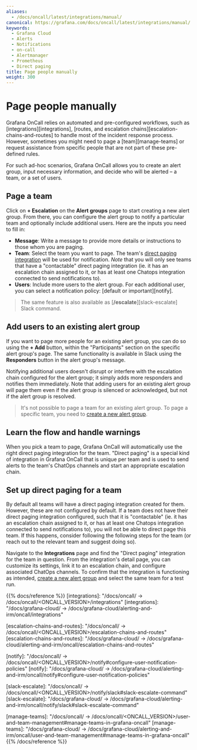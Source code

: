 ```yaml
---
aliases:
  - /docs/oncall/latest/integrations/manual/
canonical: https://grafana.com/docs/oncall/latest/integrations/manual/
keywords:
  - Grafana Cloud
  - Alerts
  - Notifications
  - on-call
  - Alertmanager
  - Prometheus
  - Direct paging
title: Page people manually
weight: 300
---
```


# Page people manually

Grafana OnCall relies on automated and pre-configured workflows, such as [integrations][integrations],
[routes, and escalation chains][escalation-chains-and-routes] to handle most of the incident response process.
However, sometimes you might need to page a [team][manage-teams] or request assistance from specific people that
are not part of these pre-defined rules.

For such ad-hoc scenarios, Grafana OnCall allows you to create an alert group, input necessary information, and decide
who will be alerted – a team, or a set of users.

## Page a team

Click on **+ Escalation** on the **Alert groups** page to start creating a new alert group.
From there, you can configure the alert group to notify a particular team and optionally include additional users. Here are the inputs you need to fill in:

- **Message**: Write a message to provide more details or instructions to those whom you are paging.
- **Team**: Select the team you want to page. The team's
  [direct paging integration](#learn-the-flow-and-handle-warnings) will be used for notification. _Note_ that you will only
  see teams that have a "contactable" direct paging integration (ie. it has an escalation chain assigned to it, or has
  at least one Chatops integration connected to send notifications to).
- **Users**: Include more users to the alert group. For each additional user, you can select a notification policy:
  [default or important][notify].

> The same feature is also available as [**/escalate**][slack-escalate] Slack command.

## Add users to an existing alert group

If you want to page more people for an existing alert group, you can do so using the **+ Add**
button, within the "Participants" section on the specific alert group's page. The same functionality is available in
Slack using the **Responders** button in the alert group's message.

Notifying additional users doesn't disrupt or interfere with the escalation chain configured for the alert group;
it simply adds more responders and notifies them immediately. Note that adding users for an existing alert group
will page them even if the alert group is silenced or acknowledged, but not if the alert group is resolved.

> It's not possible to page a team for an existing alert group. To page a specific team, you need to
> [create a new alert group](#page-a-team).

## Learn the flow and handle warnings

When you pick a team to page, Grafana OnCall will automatically use the right direct paging integration for the team.
"Direct paging" is a special kind of integration in Grafana OnCall that is unique per team and is used to send alerts
to the team's ChatOps channels and start an appropriate escalation chain.

## Set up direct paging for a team

By default all teams will have a direct paging integration created for them. However, these are not configured by default.
If a team does not have their direct paging integration configured, such that it is "contactable" (ie. it has an
escalation chain assigned to it, or has at least one Chatops integration connected to send notifications to), you will
not be able to direct page this team. If this happens, consider following the following steps for the team (or reach out
to the relevant team and suggest doing so).

Navigate to the **Integrations** page and find the "Direct paging" integration for the team in question. From the
integration's detail page, you can customize its settings, link it to an escalation chain, and configure associated
ChatOps channels. To confirm that the integration is functioning as intended, [create a new alert group](#page-a-team)
and select the same team for a test run.

{{% docs/reference %}}
[integrations]: "/docs/oncall/ -> /docs/oncall/<ONCALL_VERSION>/integrations"
[integrations]: "/docs/grafana-cloud/ -> /docs/grafana-cloud/alerting-and-irm/oncall/integrations"

[escalation-chains-and-routes]: "/docs/oncall/ -> /docs/oncall/<ONCALL_VERSION>/escalation-chains-and-routes"
[escalation-chains-and-routes]: "/docs/grafana-cloud/ -> /docs/grafana-cloud/alerting-and-irm/oncall/escalation-chains-and-routes"

[notify]: "/docs/oncall/ -> /docs/oncall/<ONCALL_VERSION>/notify#configure-user-notification-policies"
[notify]: "/docs/grafana-cloud/ -> /docs/grafana-cloud/alerting-and-irm/oncall/notify#configure-user-notification-policies"

[slack-escalate]: "/docs/oncall/ -> /docs/oncall/<ONCALL_VERSION>/notify/slack#slack-escalate-command"
[slack-escalate]: "/docs/grafana-cloud/ -> /docs/grafana-cloud/alerting-and-irm/oncall/notify/slack#slack-escalate-command"

[manage-teams]: "/docs/oncall/ -> /docs/oncall/<ONCALL_VERSION>/user-and-team-management#manage-teams-in-grafana-oncall"
[manage-teams]: "/docs/grafana-cloud/ -> /docs/grafana-cloud/alerting-and-irm/oncall/user-and-team-management#manage-teams-in-grafana-oncall"
{{% /docs/reference %}}
